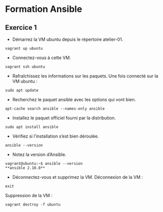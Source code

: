 # Formation Ansible

## Exercice 1

- Démarrez la VM ubuntu depuis le répertoire atelier-01.
```
vagrant up ubuntu
```

- Connectez-vous à cette VM.
```
vagrant ssh ubuntu
```

- Rafraîchissez les informations sur les paquets.
Une fois connecté sur la VM ubuntu :
```
sudo apt update
```

- Recherchez le paquet ansible avec les options qui vont bien.
```
apt-cache search ansible --names-only ansible
```

- Installez le paquet officiel fourni par la distribution.
```
sudo apt install ansible
```

- Vérifiez si l’installation s’est bien déroulée.
```
ansible --version
```

- Notez la version d’Ansible.
```
vagrant@ubuntu:~$ ansible --version
**ansible 2.10.8**
```

- Déconnectez-vous et supprimez la VM.
Déconnexion de la VM :
```
exit
```
Suppression de la VM :
```
vagrant destroy -f ubuntu
```

